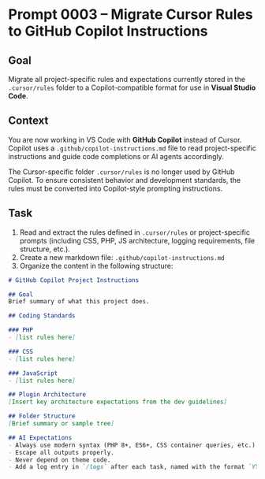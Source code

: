 # Prompt 0003 – Migrate Cursor Rules to GitHub Copilot Instructions

## Goal

Migrate all project-specific rules and expectations currently stored in the `.cursor/rules` folder to a Copilot-compatible format for use in **Visual Studio Code**.

## Context

You are now working in VS Code with **GitHub Copilot** instead of Cursor. Copilot uses a `.github/copilot-instructions.md` file to read project-specific instructions and guide code completions or AI agents accordingly.

The Cursor-specific folder `.cursor/rules` is no longer used by GitHub Copilot. To ensure consistent behavior and development standards, the rules must be converted into Copilot-style prompting instructions.

## Task

1. Read and extract the rules defined in `.cursor/rules` or project-specific prompts (including CSS, PHP, JS architecture, logging requirements, file structure, etc.).
2. Create a new markdown file: `.github/copilot-instructions.md`
3. Organize the content in the following structure:

```md
# GitHub Copilot Project Instructions

## Goal
Brief summary of what this project does.

## Coding Standards

### PHP
- [list rules here]

### CSS
- [list rules here]

### JavaScript
- [list rules here]

## Plugin Architecture
[Insert key architecture expectations from the dev guidelines]

## Folder Structure
[Brief summary or sample tree]

## AI Expectations
- Always use modern syntax (PHP 8+, ES6+, CSS container queries, etc.).
- Escape all outputs properly.
- Never depend on theme code.
- Add a log entry in `/logs` after each task, named with the format `YYYY-MM-DD_task-name.md`.
